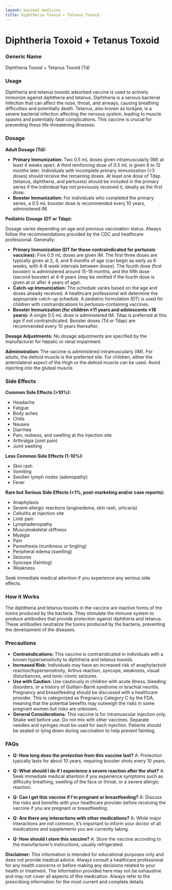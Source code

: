 ```yaml
---
layout: minimal-medicine
title: Diphtheria Toxoid + Tetanus Toxoid
---
```


# Diphtheria Toxoid + Tetanus Toxoid
### Generic Name
Diphtheria Toxoid + Tetanus Toxoid (Td)

### Usage

Diphtheria and tetanus toxoids adsorbed vaccine is used to actively immunize against diphtheria and tetanus.  Diphtheria is a serious bacterial infection that can affect the nose, throat, and airways, causing breathing difficulties and potentially death. Tetanus, also known as lockjaw, is a severe bacterial infection affecting the nervous system, leading to muscle spasms and potentially fatal complications. This vaccine is crucial for preventing these life-threatening illnesses.


### Dosage

**Adult Dosage (Td):**

* **Primary Immunization:** Two 0.5 mL doses given intramuscularly (IM) at least 4 weeks apart. A third reinforcing dose of 0.5 mL is given 6 to 12 months later.  Individuals with incomplete primary immunization (<3 doses) should receive the remaining doses. At least one dose of Tdap (tetanus, diphtheria, and pertussis) should be included in the primary series if the individual has not previously received it, ideally as the first dose.
* **Booster Immunization:** For individuals who completed the primary series, a 0.5 mL booster dose is recommended every 10 years, administered IM.

**Pediatric Dosage (DT or Tdap):**

Dosage varies depending on age and previous vaccination status.  Always follow the recommendations provided by the CDC and healthcare professional.  Generally:

* **Primary Immunization (DT for those contraindicated for pertussis vaccines):**  Five 0.5 mL doses are given IM. The first three doses are typically given at 2, 4, and 6 months of age (can begin as early as 6 weeks, with 4-8 week intervals between doses). The fourth dose (first booster) is administered around 15-18 months, and the fifth dose (second booster) at 4-6 years (may be omitted if the fourth dose is given at or after 4 years of age).
* **Catch-up Immunization:**  The schedule varies based on the age and doses already received. A healthcare professional will determine the appropriate catch-up schedule.  A pediatric formulation (DT) is used for children with contraindications to pertussis-containing vaccines.
* **Booster Immunization (for children ≥11 years and adolescents ≤18 years):** A single 0.5 mL dose is administered IM.  Tdap is preferred at this age if not contraindicated.  Booster doses (Td or Tdap) are recommended every 10 years thereafter.


**Dosage Adjustments:**  No dosage adjustments are specified by the manufacturer for hepatic or renal impairment.

**Administration:**  The vaccine is administered intramuscularly (IM). For adults, the deltoid muscle is the preferred site. For children, either the anterolateral aspect of the thigh or the deltoid muscle can be used.  Avoid injecting into the gluteal muscle.

### Side Effects

**Common Side Effects (>10%):**

* Headache
* Fatigue
* Body aches
* Chills
* Nausea
* Diarrhea
* Pain, redness, and swelling at the injection site
* Arthralgia (joint pain)
* Joint swelling


**Less Common Side Effects (1-10%):**

* Skin rash
* Vomiting
* Swollen lymph nodes (adenopathy)
* Fever


**Rare but Serious Side Effects (<1%, post-marketing and/or case reports):**

* Anaphylaxis
* Severe allergic reactions (angioedema, skin rash, urticaria)
* Cellulitis at injection site
* Limb pain
* Lymphadenopathy
* Musculoskeletal stiffness
* Myalgia
* Pain
* Paresthesia (numbness or tingling)
* Peripheral edema (swelling)
* Seizures
* Syncope (fainting)
* Weakness


Seek immediate medical attention if you experience any serious side effects.

### How it Works

The diphtheria and tetanus toxoids in the vaccine are inactive forms of the toxins produced by the bacteria. They stimulate the immune system to produce antibodies that provide protection against diphtheria and tetanus.  These antibodies neutralize the toxins produced by the bacteria, preventing the development of the diseases.

### Precautions

* **Contraindications:**  This vaccine is contraindicated in individuals with a known hypersensitivity to diphtheria and tetanus toxoids.
* **Increased Risk:** Individuals may have an increased risk of anaphylactoid reaction/hypersensitivity, Arthus reaction, syncope, weakness, visual disturbances, and tonic-clonic seizures.
* **Use with Caution:**  Use cautiously in children with acute illness, bleeding disorders, or a history of Guillain-Barré syndrome or brachial neuritis.  Pregnancy and breastfeeding should be discussed with a healthcare provider.  This is categorized as Pregnancy Category C by the FDA, meaning that the potential benefits may outweigh the risks in some pregnant women but risks are unknown.
* **General Considerations:** This vaccine is for intramuscular injection only.  Shake well before use. Do not mix with other vaccines. Separate needles and syringes must be used for each injection.  Patients should be seated or lying down during vaccination to help prevent fainting.

### FAQs

* **Q: How long does the protection from this vaccine last?** A: Protection typically lasts for about 10 years, requiring booster shots every 10 years.

* **Q: What should I do if I experience a severe reaction after the shot?** A: Seek immediate medical attention if you experience symptoms such as difficulty breathing, swelling of the face or throat, or a severe allergic reaction.

* **Q: Can I get this vaccine if I'm pregnant or breastfeeding?** A: Discuss the risks and benefits with your healthcare provider before receiving the vaccine if you are pregnant or breastfeeding.

* **Q:  Are there any interactions with other medications?** A: While major interactions are not common, it’s important to inform your doctor of all medications and supplements you are currently taking.

* **Q: How should I store this vaccine?** A:  Store the vaccine according to the manufacturer’s instructions, usually refrigerated.


**Disclaimer:** This information is intended for educational purposes only and does not provide medical advice.  Always consult a healthcare professional for any health concerns or before making any decisions related to your health or treatment.  The information provided here may not be exhaustive and may not cover all aspects of this medication. Always refer to the prescribing information for the most current and complete details.
